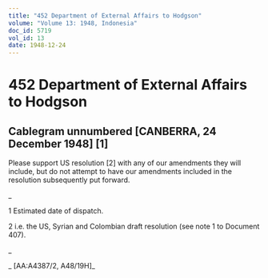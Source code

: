 ```yaml
---
title: "452 Department of External Affairs to Hodgson"
volume: "Volume 13: 1948, Indonesia"
doc_id: 5719
vol_id: 13
date: 1948-12-24
---
```


# 452 Department of External Affairs to Hodgson

## Cablegram unnumbered [CANBERRA, 24 December 1948] [1]

Please support US resolution [2] with any of our amendments they will include, but do not attempt to have our amendments included in the resolution subsequently put forward.

_

1 Estimated date of dispatch.

2 i.e. the US, Syrian and Colombian draft resolution (see note 1 to Document 407).

_

_ [AA:A4387/2, A48/19H]_
